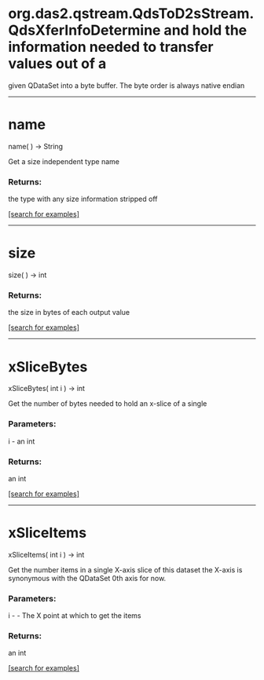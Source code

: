 # org.das2.qstream.QdsToD2sStream.QdsXferInfoDetermine and hold the information needed to transfer values out of a
 given QDataSet into a byte buffer.  The byte order is always native 
 endian
***
<a name="name"></a>
# name
name(  ) &rarr; String

Get a size independent type name

### Returns:
the type with any size information stripped off

<a href="https://github.com/autoplot/dev/search?q=name&unscoped_q=name">[search for examples]</a>

***
<a name="size"></a>
# size
size(  ) &rarr; int



### Returns:
the size in bytes of each output value

<a href="https://github.com/autoplot/dev/search?q=size&unscoped_q=size">[search for examples]</a>

***
<a name="xSliceBytes"></a>
# xSliceBytes
xSliceBytes( int i ) &rarr; int

Get the number of bytes needed to hold an x-slice of a single

### Parameters:
i - an int

### Returns:
an int


<a href="https://github.com/autoplot/dev/search?q=xSliceBytes&unscoped_q=xSliceBytes">[search for examples]</a>

***
<a name="xSliceItems"></a>
# xSliceItems
xSliceItems( int i ) &rarr; int

Get the number items in a single X-axis slice of this dataset the
 X-axis is synonymous with the QDataSet 0th axis for now.

### Parameters:
i - - The X point at which to get the items

### Returns:
an int


<a href="https://github.com/autoplot/dev/search?q=xSliceItems&unscoped_q=xSliceItems">[search for examples]</a>

